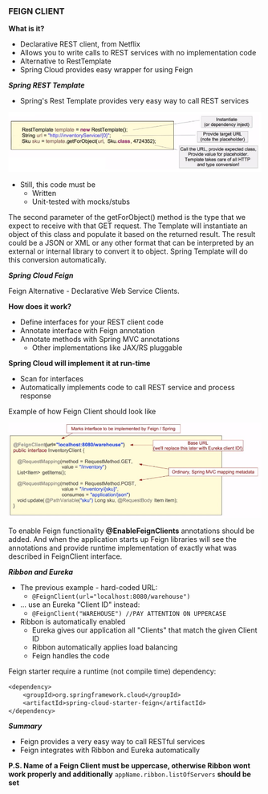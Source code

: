 ### FEIGN CLIENT

**What is it?**
- Declarative REST client, from Netflix
- Allows you to write calls to REST services with no implementation code
- Alternative to RestTemplate
- Spring Cloud provides easy wrapper for using Feign

_**Spring REST Template**_
- Spring's Rest Template provides very easy way to call REST services

![rest-template](https://raw.githubusercontent.com/Shtramak/spring-cloud-training/master/images/rest-template.jpg)

- Still, this code must be
    - Written
    - Unit-tested with mocks/stubs

The second parameter of the getForObject() method is the type that we expect to receive with that GET request.
The Template will instantiate an object of this class and populate it based on the returned result. The result
could be a JSON or XML or any other format that can be interpreted by an external or internal library to convert
it to object. Spring Template will do this conversion automatically.

_**Spring Cloud Feign**_

Feign Alternative - Declarative Web Service Clients.

**How does it work?**
- Define interfaces for your REST client code
- Annotate interface with Feign annotation
- Annotate methods with Spring MVC annotations
    - Other implementations like JAX/RS pluggable<br>
    
**Spring Cloud will implement it at run-time**
- Scan for interfaces
- Automatically implements code to call REST service and process response

Example of how Feign Client should look like

![feign-client](https://raw.githubusercontent.com/Shtramak/spring-cloud-training/master/images/feign-client.jpg)

To enable Feign functionality **@EnableFeignClients** annotations should be added. And when the application starts up
Feign libraries will see the annotations and provide runtime implementation of exactly what was described in 
FeignClient interface.

**_Ribbon and Eureka_**
- The previous example - hard-coded URL:
    - `@FeignClient(url="localhost:8080/warehouse")`
- ... use an Eureka "Client ID" instead:
    - `@FeignClient("WAREHOUSE") //PAY ATTENTION ON UPPERCASE`
- Ribbon is automatically enabled
    - Eureka gives our application all "Clients" that match the given Client ID
    - Ribbon automatically applies load balancing
    - Feign handles the code

Feign starter require a runtime (not compile time) dependency:
```
<dependency>
    <groupId>org.springframework.cloud</groupId>
    <artifactId>spring-cloud-starter-feign</artifactId>
</dependency>
```

**_Summary_**
- Feign provides a very easy way to call RESTful services
- Feign integrates with Ribbon and Eureka automatically

**P.S. Name of a Feign Client must be uppercase, otherwise Ribbon wont work properly and additionally** `appName.ribbon.listOfServers` **should be set**
